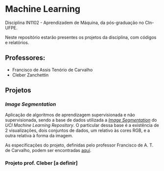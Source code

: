 # Machine Learning
Disciplina IN1102 - Aprendizadem de Máquina, da pós-graduação no CIn-UFPE.

Neste repositório estarão presentes os projetos da disciplina, com códigos e relatórios.

## Professores:
- Francisco de Assis Tenório de Carvalho
- Cleber Zanchettin

## Projetos
### *Image Segmentation*
Aplicação de algoritmos de aprendizagem supervisionada e não supervisionada, sendo a base de dados utilizada a [*Image Segmentation*](http://archive.ics.uci.edu/ml/datasets/image+segmentation) do _UCI Machine Learning Repository_. O particular dessa base é a existência de 2 visualizações, dois conjuntos de dados, um relativo às cores RGB, e a outra relativa à forma da imagem.

As especificações do projeto, definidas pelo professor Francisco de A. T. de Carvalho, podem ser encontradas [aqui](https://www.cin.ufpe.br/~fatc/AM/Projeto-AM-2019-2.pdf).

### Projeto prof. Cleber [a definir]

